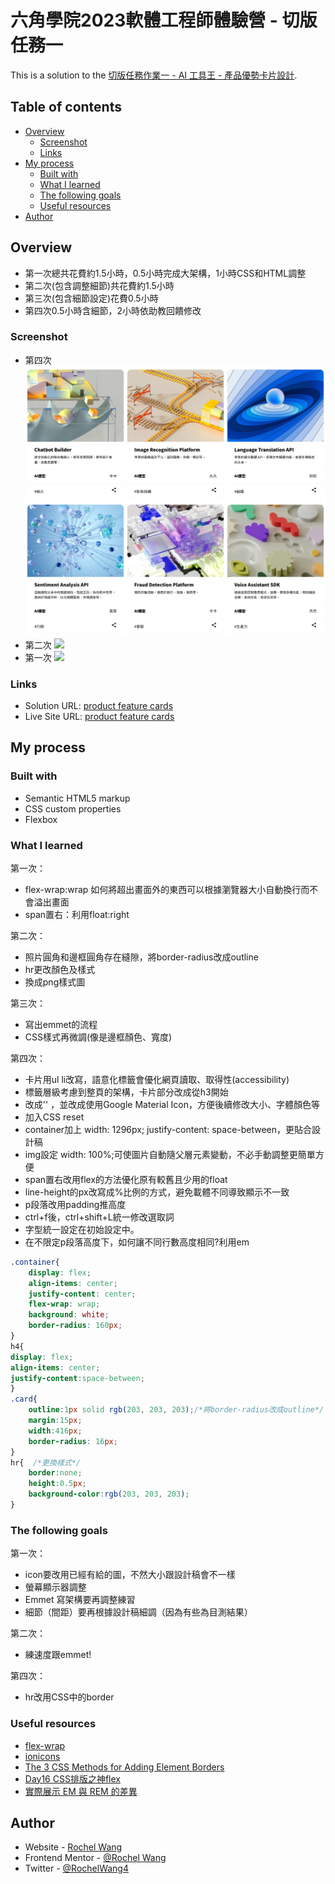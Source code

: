 # 六角學院2023軟體工程師體驗營 - 切版任務一

This is a solution to the [切版任務作業一 - AI 工具王 - 產品優勢卡片設計](https://rpg.hexschool.com/task/342/show).

## Table of contents

- [Overview](#overview)
  - [Screenshot](#screenshot)
  - [Links](#links)
- [My process](#my-process)
  - [Built with](#built-with)
  - [What I learned](#what-i-learned)
  - [The following goals](#the-following-goals)
  - [Useful resources](#useful-resources)
- [Author](#author)

## Overview
- 第一次總共花費約1.5小時，0.5小時完成大架構，1小時CSS和HTML調整
- 第二次(包含調整細節)共花費約1.5小時
- 第三次(包含細節設定)花費0.5小時
- 第四次0.5小時含細節，2小時依助教回饋修改

### Screenshot
- 第四次
![](./切版任務一/screenshot.ver.4.png)
- 第二次
![](./切版任務一/screenshot.ver.2.png)
- 第一次
![](./切版任務一/screenshot.png)



### Links

- Solution URL: [product feature cards](https://github.com/rochelwang1205/product-feature-cards.github.io)
- Live Site URL: [product feature cards](https://rochelwang1205.github.io/product-feature-cards.github.io/%E5%88%87%E7%89%88%E4%BB%BB%E5%8B%99%E4%B8%80/index.html)

## My process

### Built with

- Semantic HTML5 markup
- CSS custom properties
- Flexbox

### What I learned
第一次：
- flex-wrap:wrap
如何將超出畫面外的東西可以根據瀏覽器大小自動換行而不會溢出畫面
- span置右：利用float:right

第二次：
- 照片圓角和邊框圓角存在縫隙，將border-radius改成outline 
- hr更改顏色及樣式
- 換成png樣式圖

第三次：
- 寫出emmet的流程
- CSS樣式再微調(像是邊框顏色、寬度)

第四次：
- 卡片用ul li改寫，語意化標籤會優化網頁讀取、取得性(accessibility)
- 標籤層級考慮到整頁的架構，卡片部分改成從h3開始
- 改成'<a><span></span></a>' ，並改成使用Google Material Icon，方便後續修改大小、字體顏色等
- 加入CSS reset
- container加上 width: 1296px; justify-content: space-between，更貼合設計稿
- img設定 width: 100%;可使圖片自動隨父層元素變動，不必手動調整更簡單方便
- span置右改用flex的方法優化原有較舊且少用的float
- line-height的px改寫成%比例的方式，避免載體不同導致顯示不一致
- p段落改用padding推高度
- ctrl+f後，ctrl+shift+L統一修改選取詞
- 字型統一設定在初始設定中。
- 在不限定p段落高度下，如何讓不同行數高度相同?利用em

```css
.container{
    display: flex;
    align-items: center;
    justify-content: center;
    flex-wrap: wrap;
    background: white;
    border-radius: 160px;
}
h4{
display: flex;
align-items: center;
justify-content:space-between;
}
.card{
    outline:1px solid rgb(203, 203, 203);/*將border-radius改成outline*/
    margin:15px;
    width:416px;
    border-radius: 16px;
}
hr{  /*更換樣式*/
    border:none;
    height:0.5px;
    background-color:rgb(203, 203, 203);
}
```

### The following goals
第一次：
- icon要改用已經有給的圖，不然大小跟設計稿會不一樣
- 螢幕顯示器調整
- Emmet 寫架構要再調整練習
- 細節（間距）要再根據設計稿細調（因為有些為目測結果）
  
第二次：
- 練速度跟emmet!
  
第四次：
- hr改用CSS中的border

### Useful resources

- [flex-wrap](https://developer.mozilla.org/zh-CN/docs/Web/CSS/flex-wrap)
- [ionicons](https://ionic.io/ionicons/)
- [The 3 CSS Methods for Adding Element Borders](https://moderncss.dev/the-3-css-methods-for-adding-element-borders/)
- [Day16 CSS排版之神flex](https://ithelp.ithome.com.tw/m/articles/10275225)
- [實際展示 EM 與 REM 的差異](https://www.hexschool.com/2016/01/02/2016-08-08-em-vs-rem/)

## Author

- Website - [Rochel Wang](https://github.com/rochelwang1205)
- Frontend Mentor - [@Rochel Wang](https://www.frontendmentor.io/profile/rochelwang1205)
- Twitter - [@RochelWang4](https://twitter.com/RochelWang4)

